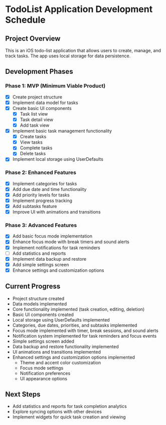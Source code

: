 # TodoList Application Development Schedule

## Project Overview
This is an iOS todo-list application that allows users to create, manage, and track tasks. The app uses local storage for data persistence.

## Development Phases

### Phase 1: MVP (Minimum Viable Product)
- [x] Create project structure
- [x] Implement data model for tasks
- [x] Create basic UI components
  - [x] Task list view
  - [x] Task detail view
  - [x] Add task view
- [x] Implement basic task management functionality
  - [x] Create tasks
  - [x] View tasks
  - [x] Complete tasks
  - [x] Delete tasks
- [x] Implement local storage using UserDefaults

### Phase 2: Enhanced Features
- [x] Implement categories for tasks
- [x] Add due date and time functionality
- [x] Add priority levels for tasks
- [x] Implement progress tracking
- [x] Add subtasks feature
- [x] Improve UI with animations and transitions

### Phase 3: Advanced Features
- [x] Add basic focus mode implementation
- [x] Enhance focus mode with break timers and sound alerts
- [x] Implement notifications for task reminders
- [ ] Add statistics and reports
- [x] Implement data backup and restore
- [x] Add simple settings screen
- [x] Enhance settings and customization options

## Current Progress
- Project structure created
- Data models implemented
- Core functionality implemented (task creation, editing, deletion)
- Basic UI components created
- Local storage using UserDefaults implemented
- Categories, due dates, priorities, and subtasks implemented
- Focus mode implemented with timer, break sessions, and sound alerts
- Notification system implemented for task reminders and focus events
- Simple settings screen added
- Data backup and restore functionality implemented
- UI animations and transitions implemented
- Enhanced settings and customization options implemented
  - Theme and accent color customization
  - Focus mode settings
  - Notification preferences
  - UI appearance options

## Next Steps
- Add statistics and reports for task completion analytics
- Explore syncing options with other devices
- Implement widgets for quick task creation and viewing 